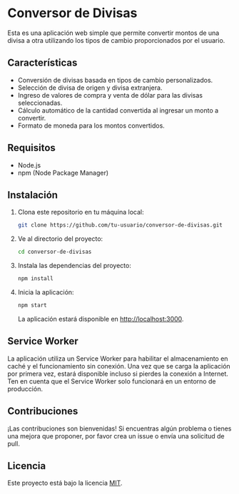 # Conversor de Divisas

Esta es una aplicación web simple que permite convertir montos de una divisa a otra utilizando los tipos de cambio proporcionados por el usuario.

## Características

- Conversión de divisas basada en tipos de cambio personalizados.
- Selección de divisa de origen y divisa extranjera.
- Ingreso de valores de compra y venta de dólar para las divisas seleccionadas.
- Cálculo automático de la cantidad convertida al ingresar un monto a convertir.
- Formato de moneda para los montos convertidos.

## Requisitos

- Node.js
- npm (Node Package Manager)

## Instalación

1. Clona este repositorio en tu máquina local:

   ```bash
   git clone https://github.com/tu-usuario/conversor-de-divisas.git
   ```

2. Ve al directorio del proyecto:

   ```bash
   cd conversor-de-divisas
   ```

3. Instala las dependencias del proyecto:

   ```bash
   npm install
   ```

4. Inicia la aplicación:

   ```bash
   npm start
   ```

   La aplicación estará disponible en [http://localhost:3000](http://localhost:3000).

## Service Worker

La aplicación utiliza un Service Worker para habilitar el almacenamiento en caché y el funcionamiento sin conexión. Una vez que se carga la aplicación por primera vez, estará disponible incluso si pierdes la conexión a Internet. Ten en cuenta que el Service Worker solo funcionará en un entorno de producción.

## Contribuciones

¡Las contribuciones son bienvenidas! Si encuentras algún problema o tienes una mejora que proponer, por favor crea un issue o envía una solicitud de pull.

## Licencia

Este proyecto está bajo la licencia [MIT](LICENSE).